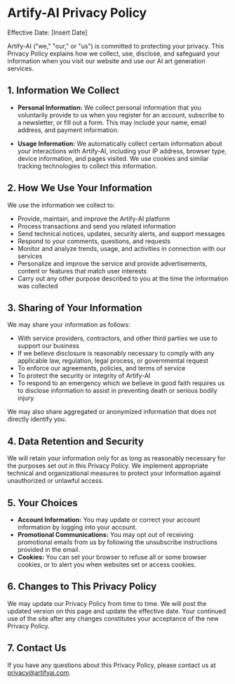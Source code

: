# Artify-AI Privacy Policy

Effective Date: [Insert Date]

Artify-AI ("we," "our," or "us") is committed to protecting your privacy. This Privacy Policy explains how we collect, use, disclose, and safeguard your information when you visit our website and use our AI art generation services.  

## 1. Information We Collect
- **Personal Information:** We collect personal information that you voluntarily provide to us when you register for an account, subscribe to a newsletter, or fill out a form. This may include your name, email address, and payment information.

- **Usage Information:** We automatically collect certain information about your interactions with Artify-AI, including your IP address, browser type, device information, and pages visited. We use cookies and similar tracking technologies to collect this information.

## 2. How We Use Your Information
We use the information we collect to:
- Provide, maintain, and improve the Artify-AI platform
- Process transactions and send you related information
- Send technical notices, updates, security alerts, and support messages  
- Respond to your comments, questions, and requests
- Monitor and analyze trends, usage, and activities in connection with our services
- Personalize and improve the service and provide advertisements, content or features that match user interests
- Carry out any other purpose described to you at the time the information was collected

## 3. Sharing of Your Information
We may share your information as follows:
- With service providers, contractors, and other third parties we use to support our business
- If we believe disclosure is reasonably necessary to comply with any applicable law, regulation, legal process, or governmental request
- To enforce our agreements, policies, and terms of service
- To protect the security or integrity of Artify-AI 
- To respond to an emergency which we believe in good faith requires us to disclose information to assist in preventing death or serious bodily injury

We may also share aggregated or anonymized information that does not directly identify you.

## 4. Data Retention and Security
We will retain your information only for as long as reasonably necessary for the purposes set out in this Privacy Policy. We implement appropriate technical and organizational measures to protect your information against unauthorized or unlawful access.

## 5. Your Choices
- **Account Information:** You may update or correct your account information by logging into your account. 
- **Promotional Communications:** You may opt out of receiving promotional emails from us by following the unsubscribe instructions provided in the email.
- **Cookies:** You can set your browser to refuse all or some browser cookies, or to alert you when websites set or access cookies.

## 6. Changes to This Privacy Policy
We may update our Privacy Policy from time to time. We will post the updated version on this page and update the effective date. Your continued use of the site after any changes constitutes your acceptance of the new Privacy Policy.

## 7. Contact Us
If you have any questions about this Privacy Policy, please contact us at privacy@artifyai.com.